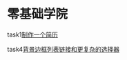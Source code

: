 # 零基础学院

task1[制作一个简历](https://zmysb.github.io/ife-2018/%E9%9B%B6%E5%9F%BA%E7%A1%80%E5%AD%A6%E9%99%A2/task1.html)

task4[背景边框列表链接和更复杂的选择器](https://zmysb.github.io/ife-2018/%E9%9B%B6%E5%9F%BA%E7%A1%80%E5%AD%A6%E9%99%A2/task4.html)





